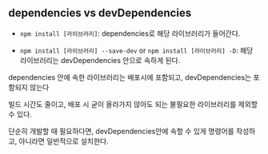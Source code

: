 ## dependencies vs devDependencies

- `npm install [라이브러리]`: dependencies로 해당 라이브러리가 들어간다.

- `npm install [라이브러리] --save-dev` or `npm install [라이브러리] -D`: 해당 라이브러리는 devDependencies 안으로 속하게 된다.

dependencies 안에 속한 라이브러리는 배포시에 포함되고, devDependencies는 포함되지 않는다

빌드 시간도 줄이고, 배포 시 굳이 올라가지 않아도 되는 불필요한 라이브러리를 제외할 수 있다.

단순히 개발할 때 필요하다면, devDependencies안에 속할 수 있게 명령어를 작성하고, 아니라면 일반적으로 설치한다.
